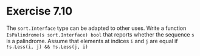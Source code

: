 # Exercise 7.10

The `sort.Interface` type can be adapted to other uses. Write a function
`IsPalindrome(s sort.Interface) bool` that reports whether the sequence `s`
is a palindrome. Assume that elements at indices `i` and `j` are equal if
`!s.Less(i, j) && !s.Less(j, i)`
